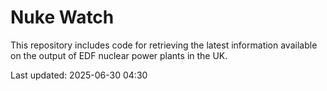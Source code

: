# Nuke Watch

This repository includes code for retrieving the latest information available on the output of EDF nuclear power plants in the UK.

Last updated: 2025-06-30 04:30
